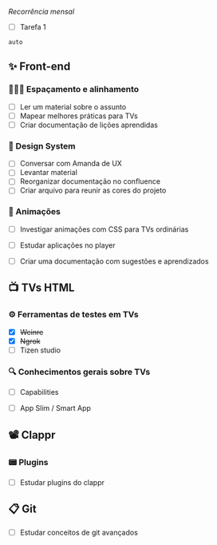 *Recorrência mensal*
- [ ] Tarefa 1


```pusheenbar
auto
```

## ✨ Front-end
### 🙅🏻‍♀️ Espaçamento e alinhamento
- [ ] Ler um material sobre o assunto
- [ ] Mapear melhores práticas para TVs
- [ ] Criar documentação de lições aprendidas

### 🎨 Design System
- [ ] Conversar com Amanda de UX
- [ ] Levantar material
- [ ] Reorganizar documentação no confluence
- [ ] Criar arquivo para reunir as cores do projeto

### 🔮 Animações
- [ ] Investigar animações com CSS para TVs ordinárias
- [ ] Estudar aplicações no player
- [ ] Criar uma documentação com sugestões e aprendizados


## 📺 TVs HTML

### ⚙️ Ferramentas de testes em TVs
- [x] ~~Weinre~~
- [x] ~~Ngrok~~
- [ ] Tizen studio

### 🔍 Conhecimentos gerais sobre TVs
- [ ] Capabilities
- [ ] App Slim / Smart App


## 📽️ Clappr

### 📟 Plugins
- [ ] Estudar plugins do clappr


## 📋 Git

- [ ] Estudar  conceitos de git avançados